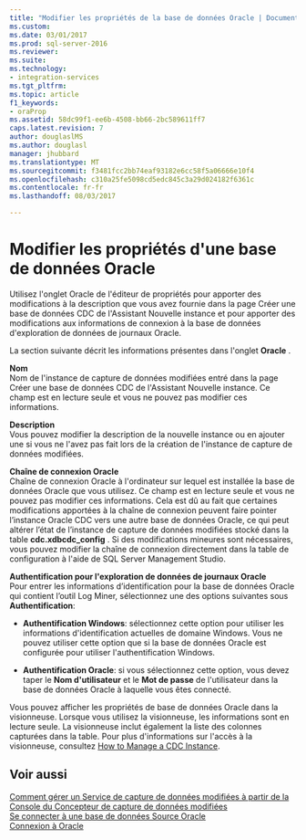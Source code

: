 ```yaml
---
title: "Modifier les propriétés de la base de données Oracle | Documents Microsoft"
ms.custom: 
ms.date: 03/01/2017
ms.prod: sql-server-2016
ms.reviewer: 
ms.suite: 
ms.technology:
- integration-services
ms.tgt_pltfrm: 
ms.topic: article
f1_keywords:
- oraProp
ms.assetid: 58dc99f1-ee6b-4508-bb66-2bc589611ff7
caps.latest.revision: 7
author: douglaslMS
ms.author: douglasl
manager: jhubbard
ms.translationtype: MT
ms.sourcegitcommit: f3481fcc2bb74eaf93182e6cc58f5a06666e10f4
ms.openlocfilehash: c310a25fe5098cd5edc845c3a29d024182f6361c
ms.contentlocale: fr-fr
ms.lasthandoff: 08/03/2017

---
```

# <a name="edit-the-oracle-database-properties"></a>Modifier les propriétés d'une base de données Oracle
  Utilisez l'onglet Oracle de l'éditeur de propriétés pour apporter des modifications à la description que vous avez fournie dans la page Créer une base de données CDC de l'Assistant Nouvelle instance et pour apporter des modifications aux informations de connexion à la base de données d'exploration de données de journaux Oracle.  
  
 La section suivante décrit les informations présentes dans l'onglet **Oracle** .  
  
 **Nom**  
 Nom de l'instance de capture de données modifiées entré dans la page Créer une base de données CDC de l'Assistant Nouvelle instance. Ce champ est en lecture seule et vous ne pouvez pas modifier ces informations.  
  
 **Description**  
 Vous pouvez modifier la description de la nouvelle instance ou en ajouter une si vous ne l'avez pas fait lors de la création de l'instance de capture de données modifiées.  
  
 **Chaîne de connexion Oracle**  
 Chaîne de connexion Oracle à l'ordinateur sur lequel est installée la base de données Oracle que vous utilisez. Ce champ est en lecture seule et vous ne pouvez pas modifier ces informations. Cela est dû au fait que certaines modifications apportées à la chaîne de connexion peuvent faire pointer l’instance Oracle CDC vers une autre base de données Oracle, ce qui peut altérer l’état de l’instance de capture de données modifiées stocké dans la table **cdc.xdbcdc_config** . Si des modifications mineures sont nécessaires, vous pouvez modifier la chaîne de connexion directement dans la table de configuration à l'aide de SQL Server Management Studio.  
  
 **Authentification pour l'exploration de données de journaux Oracle**  
 Pour entrer les informations d’identification pour la base de données Oracle qui contient l’outil Log Miner, sélectionnez une des options suivantes sous **Authentification**:  
  
-   **Authentification Windows**: sélectionnez cette option pour utiliser les informations d'identification actuelles de domaine Windows. Vous ne pouvez utiliser cette option que si la base de données Oracle est configurée pour utiliser l'authentification Windows.  
  
-   **Authentification Oracle**: si vous sélectionnez cette option, vous devez taper le **Nom d'utilisateur** et le **Mot de passe** de l'utilisateur dans la base de données Oracle à laquelle vous êtes connecté.  
  
 Vous pouvez afficher les propriétés de base de données Oracle dans la visionneuse. Lorsque vous utilisez la visionneuse, les informations sont en lecture seule. La visionneuse inclut également la liste des colonnes capturées dans la table. Pour plus d'informations sur l'accès à la visionneuse, consultez [How to Manage a CDC Instance](../../integration-services/change-data-capture/how-to-manage-a-cdc-instance.md).  
  
## <a name="see-also"></a>Voir aussi  
 [Comment gérer un Service de capture de données modifiées à partir de la Console du Concepteur de capture de données modifiées](../../integration-services/change-data-capture/how-to-manage-a-cdc-service-from-the-cdc-designer-console.md)   
 [Se connecter à une base de données Source Oracle](../../integration-services/change-data-capture/connect-to-an-oracle-source-database.md)   
 [Connexion à Oracle](../../integration-services/change-data-capture/connect-to-oracle.md)  
  
  
